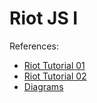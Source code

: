 # Riot JS I

References:

- [Riot Tutorial 01](https://hackmd.io/64Ccy6weSVWTks4rC_9mlg)
- [Riot Tutorial 02](https://hackmd.io/cHiKcjK9SfWZfdBsjZMcxQ)
- [Diagrams](https://realtimeboard.com/app/board/o9J_kySr_F8=/)
